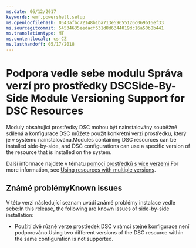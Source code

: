 ```yaml
---
ms.date: 06/12/2017
keywords: wmf,powershell,setup
ms.openlocfilehash: 0543afbc72148b1ba713e59655126c069b16ef33
ms.sourcegitcommit: 54534635eedacf531d8d6344019dc16a50b8b441
ms.translationtype: MT
ms.contentlocale: cs-CZ
ms.lasthandoff: 05/17/2018
---
```

# <a name="side-by-side-module-versioning-support-for-dsc-resources"></a><span data-ttu-id="0084b-102">Podpora vedle sebe modulu Správa verzí pro prostředky DSC</span><span class="sxs-lookup"><span data-stu-id="0084b-102">Side-By-Side Module Versioning Support for DSC Resources</span></span>

<span data-ttu-id="0084b-103">Moduly obsahující prostředky DSC mohou být nainstalovány souběžně sdílená a konfigurace DSC můžete použít konkrétní verzi prostředku, který je v systému nainstalována.</span><span class="sxs-lookup"><span data-stu-id="0084b-103">Modules containing DSC resources can be installed side-by-side, and DSC configurations can use a specific version of the resource that is installed on the system.</span></span>

<span data-ttu-id="0084b-104">Další informace najdete v tématu [pomocí prostředků s více verzemi](https://msdn.microsoft.com/powershell/dsc/sxsresource).</span><span class="sxs-lookup"><span data-stu-id="0084b-104">For more information, see [Using resources with multiple versions](https://msdn.microsoft.com/powershell/dsc/sxsresource).</span></span>

## <a name="known-issues"></a><span data-ttu-id="0084b-105">Známé problémy</span><span class="sxs-lookup"><span data-stu-id="0084b-105">Known issues</span></span>

<span data-ttu-id="0084b-106">V této verzi následující seznam uvádí známé problémy instalace vedle sebe:</span><span class="sxs-lookup"><span data-stu-id="0084b-106">In this release, the following are known issues of side-by-side installation:</span></span>

-   <span data-ttu-id="0084b-107">Použití dvě různé verze prostředek DSC v rámci stejné konfigurace není podporováno.</span><span class="sxs-lookup"><span data-stu-id="0084b-107">Using two different versions of the DSC resource within the same configuration is not supported.</span></span>
